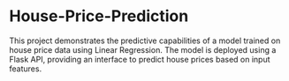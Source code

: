# House-Price-Prediction
This project demonstrates the predictive capabilities of a model trained on house price data using Linear Regression. The model is deployed using a Flask API, providing an interface to predict house prices based on input features.

